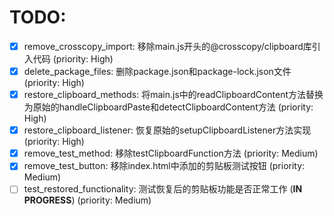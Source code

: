 # TODO:

- [x] remove_crosscopy_import: 移除main.js开头的@crosscopy/clipboard库引入代码 (priority: High)
- [x] delete_package_files: 删除package.json和package-lock.json文件 (priority: High)
- [x] restore_clipboard_methods: 将main.js中的readClipboardContent方法替换为原始的handleClipboardPaste和detectClipboardContent方法 (priority: High)
- [x] restore_clipboard_listener: 恢复原始的setupClipboardListener方法实现 (priority: High)
- [x] remove_test_method: 移除testClipboardFunction方法 (priority: Medium)
- [x] remove_test_button: 移除index.html中添加的剪贴板测试按钮 (priority: Medium)
- [ ] test_restored_functionality: 测试恢复后的剪贴板功能是否正常工作 (**IN PROGRESS**) (priority: Medium)
